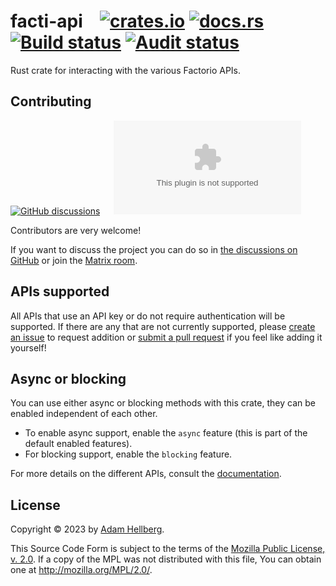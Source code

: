 # facti-api &ensp; [![crates.io][cratesio-badge]][cratesio] [![docs.rs][docsrs-badge]][docsrs] [![Build status][build-badge]][build] [![Audit status][audit-badge]][audit]

Rust crate for interacting with the various Factorio APIs.

## Contributing

[![GitHub discussions][discussions-badge]][discussions] &emsp; [![Matrix room][matrix-badge]][matrix-room]

Contributors are very welcome!

If you want to discuss the project you can do so in [the discussions on GitHub][discussions] or join the [Matrix room][matrix-room].

## APIs supported

All APIs that use an API key or do not require authentication will be
supported. If there are any that are not currently supported, please
[create an issue][new-issue] to request addition or [submit a pull request][new-pr]
if you feel like adding it yourself!

## Async or blocking

You can use either async or blocking methods with this crate, they can be
enabled independent of each other.

 - To enable async support, enable the `async` feature (this is part of the
   default enabled features).
 - For blocking support, enable the `blocking` feature.

For more details on the different APIs, consult the [documentation][docsrs].

## License

Copyright © 2023 by [Adam Hellberg][sharparam].

This Source Code Form is subject to the terms of the
[Mozilla Public License, v. 2.0][mpl-2.0].
If a copy of the MPL was not distributed with this file,
You can obtain one at <http://mozilla.org/MPL/2.0/>.

[sharparam]: https://sharparam.com
[mpl-2.0]: http://mozilla.org/MPL/2.0/

[cratesio]: https://crates.io/crates/facti-api
[librs]: https://lib.rs/crates/facti-api
[docsrs]: https://docs.rs/facti-api
[cratesio-badge]: https://img.shields.io/crates/v/facti-api?logo=rust
[docsrs-badge]: https://img.shields.io/docsrs/facti-api/latest?logo=docsdotrs

[build]: https://github.com/Sharparam/facti/actions/workflows/test.yml?query=branch%3Amain
[audit]: https://github.com/Sharparam/facti/actions/workflows/audit.yml?query=branch%3Amain
[build-badge]: https://img.shields.io/github/actions/workflow/status/Sharparam/facti/test.yml?logo=github
[audit-badge]: https://img.shields.io/github/actions/workflow/status/Sharparam/facti/audit.yml?logo=github&label=audit

[discussions]: https://github.com/Sharparam/facti/discussions
[matrix-room]: https://matrix.to/#/#facti:sharparam.com
[discussions-badge]: https://img.shields.io/github/discussions/Sharparam/facti?logo=github
[matrix-badge]: https://img.shields.io/matrix/facti%3Asharparam.com?logo=matrix&label=%23facti%3Asharparam.com
[new-issue]: https://github.com/Sharparam/facti/issues/new
[new-pr]: https://github.com/Sharparam/facti/pull/new
